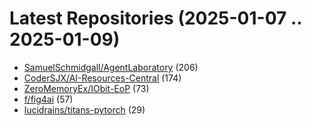 # Latest Repositories (2025-01-07 .. 2025-01-09)

- [SamuelSchmidgall/AgentLaboratory](https://github.com/SamuelSchmidgall/AgentLaboratory) (206)
- [CoderSJX/AI-Resources-Central](https://github.com/CoderSJX/AI-Resources-Central) (174)
- [ZeroMemoryEx/IObit-EoP](https://github.com/ZeroMemoryEx/IObit-EoP) (73)
- [f/fig4ai](https://github.com/f/fig4ai) (57)
- [lucidrains/titans-pytorch](https://github.com/lucidrains/titans-pytorch) (29)
